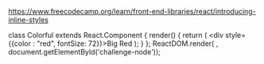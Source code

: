 https://www.freecodecamp.org/learn/front-end-libraries/react/introducing-inline-styles

class Colorful extends React.Component {
  render() {
    return (
      <div style={{color : "red", fontSize: 72}}>Big Red</div>
    );
  }
};
ReactDOM.render(<Colorful /> , document.getElementById('challenge-node'));
